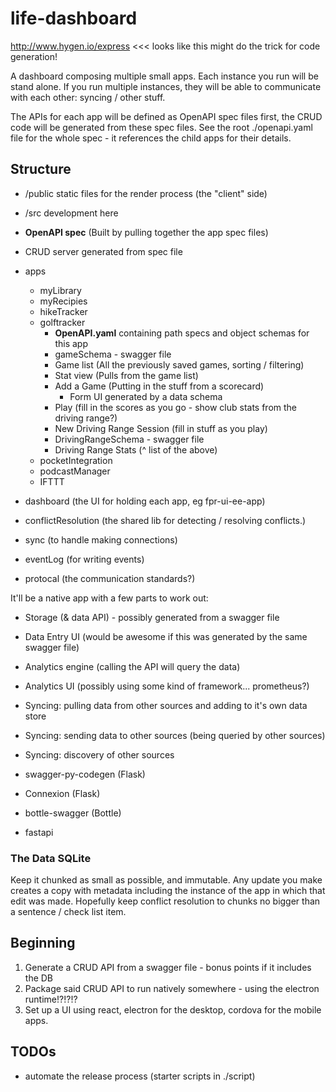 # life-dashboard

http://www.hygen.io/express <<< looks like this might do the trick for code generation!

A dashboard composing multiple small apps. Each instance you run will be stand alone. If you run multiple instances, they will be able to communicate with each other: syncing / other stuff.

The APIs for each app will be defined as OpenAPI spec files first, the CRUD code will be generated from these spec files. See the root ./openapi.yaml file for the whole spec - it references the child apps for their details.

## Structure

 - /public static files for the render process (the "client" side)
 - /src development here

 - **OpenAPI spec** (Built by pulling together the app spec files)
 - CRUD server generated from spec file
 - apps
    - myLibrary
    - myRecipies
    - hikeTracker
    - golftracker
        - **OpenAPI.yaml** containing path specs and object schemas for this app
        - gameSchema - swagger file
        - Game list (All the previously saved games, sorting / filtering)
        - Stat view (Pulls from the game list)
        - Add a Game (Putting in the stuff from a scorecard)
            - Form UI generated by a data schema
        - Play (fill in the scores as you go - show club stats from the driving range?)
        - New Driving Range Session (fill in stuff as you play)
        - DrivingRangeSchema - swagger file
        - Driving Range Stats (^ list of the above)
    - pocketIntegration
    - podcastManager
    - IFTTT
 - dashboard (the UI for holding each app, eg fpr-ui-ee-app)
 - conflictResolution (the shared lib for detecting / resolving conflicts.)
 - sync (to handle making connections)
 - eventLog (for writing events)
 - protocal (the communication standards?)



It'll be a native app with a few parts to work out:
 - Storage (& data API) - possibly generated from a swagger file
 - Data Entry UI (would be awesome if this was generated by the same swagger file)
 - Analytics engine (calling the API will query the data)
 - Analytics UI (possibly using some kind of framework... prometheus?)
 - Syncing: pulling data from other sources and adding to it's own data store
 - Syncing: sending data to other sources (being queried by other sources)
 - Syncing: discovery of other sources


 - swagger-py-codegen (Flask)
 - Connexion (Flask)
 - bottle-swagger (Bottle)
 - fastapi

### The Data SQLite

Keep it chunked as small as possible, and immutable. Any update you make creates a copy with metadata including the instance of the app in which that edit was made. Hopefully keep conflict resolution to chunks no bigger than a sentence / check list item.

## Beginning

1. Generate a CRUD API from a swagger file - bonus points if it includes the DB
2. Package said CRUD API to run natively somewhere - using the electron runtime!?!?!?
3. Set up a UI using react, electron for the desktop, cordova for the mobile apps.

## TODOs

 - automate the release process (starter scripts in ./script)
